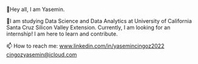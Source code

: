 👋Hey all, I am Yasemin.

👀I am studying Data Science and Data Analytics at University of California Santa Cruz Silicon Valley Extension. Currently, I am looking for an internship!
I am here to learn and contribute.

📫 How to reach me: 
www.linkedin.com/in/yasemincingoz2022
cingozyasemin@icloud.com 

